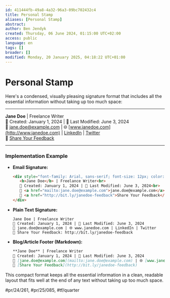 ```yaml
---
id: 411444fb-49a8-4a32-96a3-09bc702432c4
title: Personal Stamp
aliases: [Personal Stamp]
abstract:
author: Ben Jendyk
created: Thursday, 06 June 2024, 01:15:00 UTC+02:00
access: public
language: en
tags: []
broader: []
modified: Monday, 20 January 2025, 04:18:22 UTC+01:00
---
```


# Personal Stamp

Here's a condensed, visually pleasing signature format that includes all the essential information without taking up too much space:

---

**Jane Doe** | Freelance Writer  
📅 Created: January 1, 2024 | 📝 Last Modified: June 3, 2024  
📧 [jane.doe@example.com](mailto:jane.doe@example.com) | 🌐 [www.janedoe.com](http://www.janedoe.com) | [LinkedIn](http://www.linkedin.com/in/janedoe) | [Twitter](http://www.twitter.com/janedoe)  
💬 [Share Your Feedback](http://bit.ly/janedoe-feedback)

---

### Implementation Example

- **Email Signature:**

	 ```html
    <div style="font-family: Arial, sans-serif; font-size: 12px; color: #333;">
        <b>Jane Doe</b> | Freelance Writer<br>
        📅 Created: January 1, 2024 | 📝 Last Modified: June 3, 2024<br>
        📧 <a href="mailto:jane.doe@example.com">jane.doe@example.com</a> | 🌐 <a href="http://www.janedoe.com">www.janedoe.com</a> | <a href="http://www.linkedin.com/in/janedoe">LinkedIn</a> | <a href="http://www.twitter.com/janedoe">Twitter</a><br>
        💬 <a href="http://bit.ly/janedoe-feedback">Share Your Feedback</a>
    </div>
    ```

- **Plain Text Signature:**

	 ```
    Jane Doe | Freelance Writer
    📅 Created: January 1, 2024 | 📝 Last Modified: June 3, 2024
    📧 jane.doe@example.com | 🌐 www.janedoe.com | LinkedIn | Twitter
    💬 Share Your Feedback: http://bit.ly/janedoe-feedback
    ```

- **Blog/Article Footer (Markdown):**

	 ```markdown
    **Jane Doe** | Freelance Writer  
    📅 Created: January 1, 2024 | 📝 Last Modified: June 3, 2024  
    📧 [jane.doe@example.com](mailto:jane.doe@example.com) | 🌐 [www.janedoe.com](http://www.janedoe.com) | [LinkedIn](http://www.linkedin.com/in/janedoe) | [Twitter](http://www.twitter.com/janedoe)  
    💬 [Share Your Feedback](http://bit.ly/janedoe-feedback)
    ```

This compact format keeps all the essential information in a clean, readable layout that fits well at the end of any text without taking up too much space.


#pr/24/261, #pr/25/085, #tf/quarter
